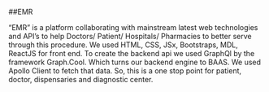 ##EMR

“EMR” is a platform collaborating with mainstream latest web technologies and API’s to help Doctors/ Patient/ Hospitals/ Pharmacies to better serve through this procedure. We used HTML, CSS, JSx, Bootstraps, MDL, ReactJS for front end. To create the backend api we used GraphQl by the framework Graph.Cool.  Which turns our backend engine to BAAS. We used Apollo Client to fetch that data. So, this is a one stop point for patient, doctor, dispensaries and diagnostic center. 

